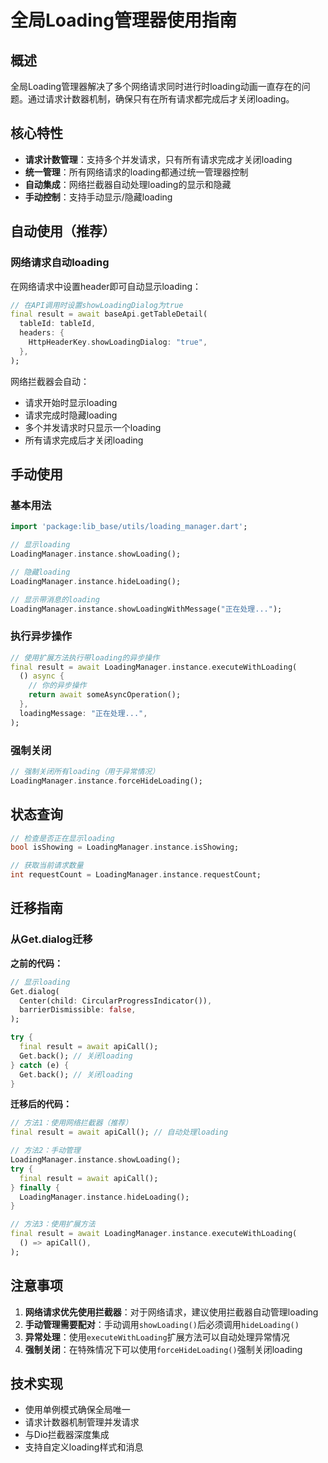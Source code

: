 # 全局Loading管理器使用指南

## 概述

全局Loading管理器解决了多个网络请求同时进行时loading动画一直存在的问题。通过请求计数器机制，确保只有在所有请求都完成后才关闭loading。

## 核心特性

- **请求计数管理**：支持多个并发请求，只有所有请求完成才关闭loading
- **统一管理**：所有网络请求的loading都通过统一管理器控制
- **自动集成**：网络拦截器自动处理loading的显示和隐藏
- **手动控制**：支持手动显示/隐藏loading

## 自动使用（推荐）

### 网络请求自动loading

在网络请求中设置header即可自动显示loading：

```dart
// 在API调用时设置showLoadingDialog为true
final result = await baseApi.getTableDetail(
  tableId: tableId,
  headers: {
    HttpHeaderKey.showLoadingDialog: "true",
  },
);
```

网络拦截器会自动：
- 请求开始时显示loading
- 请求完成时隐藏loading
- 多个并发请求时只显示一个loading
- 所有请求完成后才关闭loading

## 手动使用

### 基本用法

```dart
import 'package:lib_base/utils/loading_manager.dart';

// 显示loading
LoadingManager.instance.showLoading();

// 隐藏loading
LoadingManager.instance.hideLoading();

// 显示带消息的loading
LoadingManager.instance.showLoadingWithMessage("正在处理...");
```

### 执行异步操作

```dart
// 使用扩展方法执行带loading的异步操作
final result = await LoadingManager.instance.executeWithLoading(
  () async {
    // 你的异步操作
    return await someAsyncOperation();
  },
  loadingMessage: "正在处理...",
);
```

### 强制关闭

```dart
// 强制关闭所有loading（用于异常情况）
LoadingManager.instance.forceHideLoading();
```

## 状态查询

```dart
// 检查是否正在显示loading
bool isShowing = LoadingManager.instance.isShowing;

// 获取当前请求数量
int requestCount = LoadingManager.instance.requestCount;
```

## 迁移指南

### 从Get.dialog迁移

**之前的代码：**
```dart
// 显示loading
Get.dialog(
  Center(child: CircularProgressIndicator()),
  barrierDismissible: false,
);

try {
  final result = await apiCall();
  Get.back(); // 关闭loading
} catch (e) {
  Get.back(); // 关闭loading
}
```

**迁移后的代码：**
```dart
// 方法1：使用网络拦截器（推荐）
final result = await apiCall(); // 自动处理loading

// 方法2：手动管理
LoadingManager.instance.showLoading();
try {
  final result = await apiCall();
} finally {
  LoadingManager.instance.hideLoading();
}

// 方法3：使用扩展方法
final result = await LoadingManager.instance.executeWithLoading(
  () => apiCall(),
);
```

## 注意事项

1. **网络请求优先使用拦截器**：对于网络请求，建议使用拦截器自动管理loading
2. **手动管理需要配对**：手动调用`showLoading()`后必须调用`hideLoading()`
3. **异常处理**：使用`executeWithLoading`扩展方法可以自动处理异常情况
4. **强制关闭**：在特殊情况下可以使用`forceHideLoading()`强制关闭loading

## 技术实现

- 使用单例模式确保全局唯一
- 请求计数器机制管理并发请求
- 与Dio拦截器深度集成
- 支持自定义loading样式和消息
